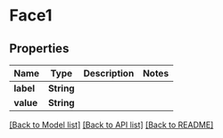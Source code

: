 # Face1

## Properties

Name | Type | Description | Notes
------------ | ------------- | ------------- | -------------
**label** | **String** |  | 
**value** | **String** |  | 

[[Back to Model list]](../README.md#documentation-for-models) [[Back to API list]](../README.md#documentation-for-api-endpoints) [[Back to README]](../README.md)


